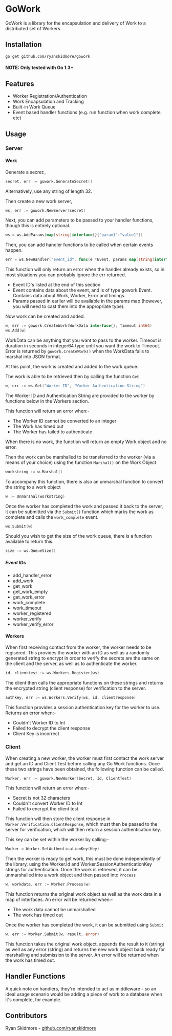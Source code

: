 # GoWork

GoWork is a library for the encapsulation and delivery of Work to a distributed set of Workers.

## Installation

`go get github.com/ryanskidmore/gowork`

#### NOTE: Only tested with Go 1.3+

## Features

* Worker Registration/Authentication
* Work Encapsulation and Tracking
* Built-in Work Queue
* Event based handler functions (e.g. run function when work complete, etc)

## Usage

### Server

#### Work

Generate a secret:,
```go
secret, err := gowork.GenerateSecret()
```
Alternatively, use any string of length 32.

Then create a new work server,
```go
ws, err := gowork.NewServer(secret)
```
Next, you can add parameters to be passed to your handler functions, though this is entirely optional.
```go
ws = ws.AddParams(map[string]interface{}{"param1":"value1"})
```

Then, you can add handler functions to be called when certain events happen.
```go
err = ws.NewHandler("event_id", func(e *Event, params map[string]interface{}){// function //})
```
This function will only return an error when the handler already exists, so in most situations you can probably ignore the err returned.

* Event ID's listed at the end of this section
* Event contains data about the event, and is of type gowork.Event. Contains data about Work, Worker, Error and timings.
* Params passed in earlier will be available in the params map (however, you will need to cast them into the appropriate type).

Now work can be created and added.
```go
w, err := gowork.CreateWork(WorkData interface{}, Timeout int64)
ws.Add(w)
```
WorkData can be anything that you want to pass to the worker. Timeout is duration in seconds in integer64 type until you want the work to Timeout.
Error is returned by `gowork.CreateWork()` when the WorkData fails to marshal into JSON format.

At this point, the work is created and added to the work queue.

The work is able to be retrieved then by calling the function `Get`
```go
w, err := ws.Get("Worker ID", "Worker Authentication String")
```
The Worker ID and Authentication String are provided to the worker by functions below in the Workers section. 

This function will return an error when:-

* The Worker ID cannot be converted to an integer
* The Work has timed out
* The Worker has failed to authenticate

When there is no work, the function will return an empty Work object and no error.

Then the work can be marshalled to be transferred to the worker (via a means of your choice) using the function `Marshal()` on the Work Object

```go
workstring := w.Marshal()
```

To accompany this function, there is also an unmarshal function to convert the string to a work object

```go
w := Unmarshal(workstring)
```

Once the worker has completed the work and passed it back to the server, it can be submitted via the `Submit()` function which marks the work as complete and calls the `work_complete` event.

```go
ws.Submit(w)
```

Should you wish to get the size of the work queue, there is a function available to return this.

```go
size := ws.QueueSize()
```

##### Event IDs
* add\_handler_error
* add_work
* get_work
* get\_work_empty
* get\_work_error
* work_complete
* work_timeout
* worker_registered
* worker_verify
* worker\_verify_error

#### Workers

When first receiving contact from the worker, the worker needs to be regisered. This provides the worker with an ID as well as a randomly generated string to encrypt in order to verify the secrets are the same on the client and the server, as well as to authenticate the worker.

```go
id, clienttest := ws.Workers.Register(ws)
```

The client then calls the appropriate functions on these strings and returns the encrypted string (client response) for verification to the server.

```go
authkey, err := ws.Workers.Verify(ws, id, clientresponse)
```
This function provides a session authentication key for the worker to use. Returns an error when:-

* Couldn't Worker ID to Int
* Failed to decrypt the client response
* Client Key is incorrect

### Client

When creating a new worker, the worker must first contact the work server and get an ID and Client Test before calling any Go Work functions. Once these two strings have been obtained, the following function can be called.

```go
Worker, err := gowork.NewWorker(Secret, Id, ClientTest)
```

This function will return an error when:-

* Secret is not 32 characters
* Couldn't convert Worker ID to Int
* Failed to encrypt the client test

This function will then store the client response in `Worker.Verification.ClientResponse`, which must then be passed to the server for verification, which will then return a session authentication key.

This key can be set within the worker by calling:-

```go
Worker = Worker.SetAuthenticationKey(Key)
```

Then the worker is ready to get work, this must be done independently of the library, using the Worker.Id and Worker.SessionAuthenticationKey strings for authentication. Once the work is retrieved, it can be unmarshalled into a work object and then passed into `Process`

```go
w, workdata, err := Worker.Process(w)
```

This function returns the original work object as well as the work data in a map of interfaces. An error will be returned when:-

* The work data cannot be unmarshalled
* The work has timed out

Once the worker has completed the work, it can be submitted using `Submit`

```go
w, err := Worker.Submit(w, result, error)
```

This function takes the original work object, appends the result to it (string) as well as any error (string) and returns the new work object back ready for marshalling and submission to the server. An error will be returned when the work has timed out.

## Handler Functions
A quick note on handlers, they're intended to act as middleware - so an ideal usage scenario would be adding a piece of work to a database when it's complete, for example.

## Contributors

Ryan Skidmore - [github.com/ryanskidmore](http://github.com/ryanskidmore)